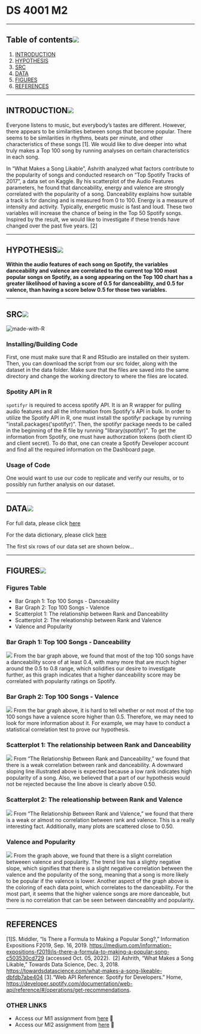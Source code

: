 # DS 4001 M2
---

## Table of contents[![](./images/pin.svg)](#table-of-contents)
1. [INTRODUCTION](#introduction)
2. [HYPOTHESIS](#hypothesis)
3. [SRC](#src)
4. [DATA](#data)
5. [FIGURES](#figures)
6. [REFERENCES](#references)

---

## INTRODUCTION[![](./images/pin.svg)](#introduction)

Everyone listens to music, but everybody’s tastes are different. However, there appears to be similarities between songs that become popular. There seems to be similarities in rhythms, beats per minute, and other characteristics of these songs [1]. We would like to dive deeper into what truly makes a Top 100 song by running analyses on certain characteristics in each song. 

In “What Makes a Song Likable”, Ashrith analyzed what factors contribute to the popularity of songs and conducted research on “Top Spotify Tracks of 2017”, a data set on Kaggle. By his scatterplot of the Audio Features parameters, he found that danceability, energy and valence are strongly correlated with the popularity of a song. Danceability explains how suitable a track is for dancing and is measured from 0 to 100. Energy is a measure of intensity and activity. Typically, energetic music is fast and loud. These two variables will increase the chance of being in the Top 50 Spotify songs. Inspired by the result, we would like to investigate if these trends have changed over the past five years. [2]


---

## HYPOTHESIS[![](./images/pin.svg)](#hypothesis)

**Within the audio features of each song on Spotify, the variables danceability and valence are correlated to the current top 100 most popular songs on Spotify, as a song appearing on the Top 100 chart has a greater likelihood of having a score of 0.5 for danceability, and 0.5 for valence, than having a score below 0.5 for those two variables.**

---

## SRC[![](./images/pin.svg)](#src)
![made-with-R](https://img.shields.io/badge/Made%20with-R-1f425f.svg)<br>

### Installing/Building Code

First, one must make sure that R and RStudio are installed on their system. Then, you can download the script from our src folder, along with the dataset in the data folder. Make sure that the files are saved into the same directory and change the working directory to where the files are located. 

### Spotity API in R
`spotifyr` is required to access spotify API. It is an R wrapper for pulling audio features and all the information from Spotify's API in bulk. In order to utilize the Spotify API in R, one must install the spotifyr package by running "install.packages('spotifyr)". Then, the spotifyr package needs to be called in the beginning of the R file by running "library(spotifyr)". To get the information from Spotify, one must have authorzation tokens (both client ID and client secret). To do that, one can create a Spotify Developer account and find all the required information on the Dashboard page.

### Usage of Code

One would want to use our code to replicate and verify our results, or to possibly run further analysis on our dataset.


---
## DATA[![](./images/pin.svg)](#data)
For full data, please click [here]()

For the data dictionary, please click [here](./data/Data_Dictionary)

The first six rows of our data set are shown below...



---

## FIGURES![](./images/pin.svg)

### **Figures Table**
* Bar Graph 1: Top 100 Songs - Danceability
* Bar Graph 2: Top 100 Songs - Valence
* Scatterplot 1: The relationship between Rank and Danceability
* Scatterplot 2: The releationship between Rank and Valence
* Valence and Popularity




### **Bar Graph 1: Top 100 Songs - Danceability**
![](./figures/top100danceability.png)
From the bar graph above, we found that most of the top 100 songs have a danceability score of at least 0.4, with many more that are much higher around the 0.5 to 0.8 range, which solidifies our desire to investigate further, as this graph indicates that a higher danceability score may be correlated with popularity ratings on Spotify. 

### **Bar Graph 2: Top 100 Songs - Valence**
![](./figures/top100valence.png)
From the bar graph above, it is hard to tell whether or not most of the top 100 songs have a valence score higher than 0.5. Therefore, we may need to look for more information about it. For example, we may have to conduct a statistical correlation test to prove our hypothesis.

### **Scatterplot 1: The relationship between Rank and Danceability**
![](./figures/rankanddanceability.png)
From “The Relationship Between Rank and Danceability,” we found that there is a weak correlation between rank and danceability. A downward sloping line illustrated above is expected because a low rank indicates high popularity of a song. Also, we believed that a part of our hypothesis would not be rejected because the line above is clearly above 0.50.

### **Scatterplot 2: The releationship between Rank and Valence**
![](./figures/rankandvalence.png)
From “The Relationship Between Rank and Valence,” we found that there is a weak or almost no correlation between rank and valence. This is a really interesting fact. Additionally, many plots are scattered close to 0.50.

### **Valence and Popularity**
![](./figures/Graph_Valence_and_Popularity.png)
From the graph above, we found that there is a slight correlation betweeen valence and popularity. The trend line has a slighty negative slope, which signifies that there is a slight negative correlation between the valence and the popularity of the song, meaning that a song is more likely to be popular if the valence is lower. Another aspect of the graph above is the coloring of each data point, which correlates to the danceability. For the most part, it seems that the higher valence songs are more danceable, but there is no correlation that can be seen between danceablity and popularity.


---

## REFERENCES

[1]S. Middler, “Is There a Formula to Making a Popular Song?,” Information Expositions F2019, Sep. 16, 2019. https://medium.com/information-expositions-f2019/is-there-a-formula-to-making-a-popular-song-c503530cd729 (accessed Oct. 05, 2022).
‌
[2] Ashrith, “What Makes a Song Likable,” Towards Data Science, Dec. 3, 2018. https://towardsdatascience.com/what-makes-a-song-likeable-dbfdb7abe404
[3].“Web API Reference: Spotify for Developers.” Home, https://developer.spotify.com/documentation/web-api/reference/#/operations/get-recommendations. 


### OTHER LINKS

- Access our MI1 assignment from [here](https://collab.its.virginia.edu/access/content/attachment/856376d0-e4da-47eb-9375-a797b1752c6f/Assignments/9e9b7b2b-222c-49b7-9cdf-ab961fabc74c/M1-2%20Establish%20Data%20to%20Analysis%20Plan%20_1_.pdf) 👋
- Access our MI2 assignment from [here](https://collab.its.virginia.edu/access/content/attachment/856376d0-e4da-47eb-9375-a797b1752c6f/Assignments/3cec6e30-17b0-4b8b-9e66-2a74e88cf55b/M2-2%20Group%206.pdf) 🤝
